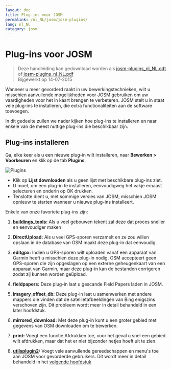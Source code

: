 ```yaml
---
layout: doc
title: Plug-ins voor JOSM
permalink: /nl_NL/josm/josm-plugins/
lang: nl_NL
category: josm
---
```


Plug-ins voor JOSM
============

> Deze handleiding kan gedownload worden als [josm-plugins_nl_NL.odt](/files/josm-plugins_nl_NL.odt) of [josm-plugins_nl_NL.pdf](/files/josm-plugins_nl_NL.pdf)  
> Bijgewerkt op 14-07-2015  

Wanneer u meer gevorderd raakt in uw bewerkingstechnieken, wilt u misschien aanvullende mogelijkheden voor JOSM gebruiken om uw vaardigheden voor het in kaart brengen te verbeteren. JOSM stelt u in staat vele plug-ins te installeren, die extra functionaliteiten aan de software toevoegen.  

In dit gedeelte zullen we nader kijken hoe plug-ins te installeren en naar enkele van de meest nuttige plug-ins die beschikbaar zijn.

Plug-ins installeren
-------------------
Ga, elke keer als u een nieuwe plug-in wilt installeren, naar **Bewerken \> Voorkeuren** en klik op de tab **Plugins**.  

![Plugins][]

* Klik op **Lijst downloaden** als u geen lijst met beschikbare plug-ins ziet.  
* U moet, om een plug-in te installeren, eenvoudigweg het vakje ernaast selecteren en onderin op OK drukken.  
* Tenslotte dient u, met sommige versies van JOSM, misschien JOSM opnieuw te starten wanneer u nieuwe plug-ins installeert.

Enkele van onze favoriete plug-ins zijn:

1. **[buildings_tools](nl/josm/josm-more-plugins/):** Als u veel gebouwen tekent zal deze dat proces sneller en eenvoudiger maken  

2.  **DirectUpload:** Als u veel GPS-sporen verzamelt en ze zou willen opslaan in de database van OSM maakt deze plug-in dat eenvoudig.  

3. **editgpx:** Indien u GPS-sporen wilt uploaden vanaf een apparaat van Garmin heeft u misschien deze plug-in nodig. OSM accepteert geen GPS-sporen die zijn opgeslagen op een externe geheugenkaart van een apparaat van Garmin, maar deze plug-in kan de bestanden corrigeren zodat zij kunnen worden geüpload.  

4. **fieldpapers:** Deze plug-in laat u gescande Field Papers laden in JOSM.  

5. **imagery_offset_db:** Deze plug-in laat u samenwerken met andere mappers die vinden dat de satellietafbeeldingen van Bing enigszins verschoven zijn. Dit probleem wordt meer in detail behandeld in een later hoofdstuk.  

6. **mirrored_download:** Met deze plug-in kunt u een groter gebied met gegevens van OSM downloaden om te bewerken.  

7. **print:** Voegt een functie Afdrukken toe, voor het geval u snel een gebied wilt afdrukken, maar dat het er niet bijzonder netjes hoeft uit te zien.  

8. **[utilsplugin2](nl/josm/josm-more-plugins/):** Voegt vele aanvullende gereedschappen en menu's toe aan JOSM voor gevorderde gebruikers. Dit wordt meer in detail behandeld in het [volgende hoofdstuk](/nl/josm/josm-more-plugins)  



<!-- Het resterende gedeelte van dit gedeelte moet worden bewerkt, en/of verplaatst naar andere gedeelten,
    voor nu voorzien van comment


- [Mirrored Download]({{site.baseurl}}/en/beginner/josm-plugins/#mirrored-download) (stelt u in staat meer gegevens van OSM te downloaden)
- [Direct Upload]({{site.baseurl}}/en/beginner/josm-plugins/#direct-upload) (stelt u in staat GPS-sporen te uploaden)
- [Editgpx]({{site.baseurl}}/en/beginner/josm-plugins/#edit-gpx) (stelt u in staat GPS-bestanden te bewerken)
- [Print]({{site.baseurl}}/en/beginner/josm-plugins/#print)

We bevelen ook aan om deze plug-ins te downloaden, die worden behandeld  in andere
hoofdstukken:

- FieldPapers
- Buildings\_tool
- Utilsplugin2

![Restart JOSM][]

probeer een te klikken op “Restart JOSM” en bekijk hoe de software zichzelf opnieuw start.

Mirrored Download
-----------------

![Mirrored Download][]

__Mirrored Download__ zal het downloaden van gegevens van OSM
voor bewerken sneller maken. In plaats van de gegevens op te halen van de centrale
server van OSM, stelt het ons in staat die op te halen vanaf een “mirror,” wat een exacte
replica van de gegevens is maar op een locatie waartoe het sneller toegang heeft.

Als de plug-in eenmaal is geïnstalleerd (en u JOSM opnieuw heeft gestart), zult u een
ander, nieuw item zien in het menu Bestand, “Download from OSM mirror...”

![Download from OSM Mirror][]

Downloaden van gegevens is exact hetzelfde proces als wat u eerder leerde, maar het
kan veel sneller zijn!

Direct Upload
-------------

![Direct Upload][]

__DirectUpload__ uploadt GPX-sporen direct naar OSM
via JOSM (meer informatie is beschikbaar in de **Appendix**). Als
de plug-in eenmaal is geïnstalleerd (en u heeft JOSM opnieuw gestart), zult u
een nieuw item “Upload traces” zien onder het menu “Gereedschappen”.

![Upload Traces Item][]

Wanneer u klikt op de knop “Upload Traces” zal dit venster openen:

![Upload Traces Window][]

Voer sleutelwoorden in (gescheiden door komma's zonder spaties) die verwijzen naar uw
GPS-spoor in het vak "Tags (kommagescheiden)". Bijvoorbeeld,
"Country,region,city,neighborhood,road name". Geef vervolgens een
beschrijving van uw tags. Een keuzelijst zal het u mogelijk laten maken
eerdere tags en beschrijvingen opnieuw te gebruiken. Kies tenslotte welk soort zichtbaarheid u
uw spoor zou willen laten hebben. Er zijn vier niveau's, van privé tot
identificeerbaar (alle worden hieronder verklaard in de [Appendix]{{site.baseurl}}/learnosm/en/).

Klik op Upload Trace. Als u niet verbonden bent met uw account van OSM, moet u
dat nu doen.

Eenmaal met succes geüpload,zal het tekstgebied een status "OK" weergeven
en de knop “Upload Trace” zal niet meer aan te klikken zijn. Meer informatie
over deze plug-in en uploads van GPS is beschikbaar in de [Appendix]({{site.baseurl}}/learnosm/en/).

Edit gpx
--------

![Edit Gpx][]

**EditGpx** stelt u in staat uw opgenomen GPX-sporen voor te bereiden
vóórdat u ze uploadt naar OSM. Sporen hebben vaak gedeelten die u
wilt verwijderen. Daarom verwijdert deze plug-in punten uit sporen op een
snelle manier en maakt anonimiteit voor tijdstempels van een spoor.

Als de plug-in eenmaal is geïnstalleerd (en u JOSM opnieuw heeft gestart), zult u
dit nieuwe gereedschap zien in de werkbalk aan de linkerkant.

![Edit Gpx Tool Icon][]

1. Open een GPX-bestand in JOSM!

![Open GPX File][]

2. Druk op de nieuwe knop in de linker menubalk 

![Edit Gpx Tool Icon][]

en de gegevens van GPX zullen worden geïmporteerd naar een nieuwe laag EditGpx. Elke
knoop van het spoor zal in geel zijn geaccentueerd.

![GPX Nodes All][]

3. Markeer nu de punten (door te klikken) of gebieden (door een rechthoek te slepen op
hun bereik) die u wilt verwijderen. Het gele accent
zal verdwijnen.

![GPX Nodes Selected][]

4. Klik nu met rechts op de naam van de laag en kies \<\<Naar gegevenslaag omzetten\>\> in
het \<\<Context\>\>menu.

5. Nu kunt u de normale GPX-laag als bestand opslaan of de gegevens uploaden naar
OSM (bijv. door de
plug-in [DirectUpload](http://josm.openstreetmap.de/wiki/Plugins)) te gebruiken.

Print
-----

![Print Plugin][]

Als u een snelle en gemakkelijke manier wilt om een kaart af te drukken terwijl u aan het bewerken bent in
JOSM, installeer dan de plug-in __print plugin__. Hoewel u niet in staat zult zijn om
in uw afdruk ook maar iets op te maken, is dit een goede manier om snel
en gemakkelijk af te drukken. Als de plug-in is geïnstalleerd, zal een nieuw item beschikbaar zijn
in het menu Bestand, genaamd “Print...”

![Print Menu Item][]

Klikken hierop zal het dialoogvenster Print openen, wat er uitziet zoals dit:

![Print Dialog][]

Hier kunt u uw printerinstellingen wijzigen. Als u niets ziet op
de pagina, selecteer dan het vak naast “Voorbeeld kaart” aan de rechterkant. Zoom in of
uit op de kaart door het getal te wijzigen in het vak “Schaal”. Vergroot de
resolutie door het getal naast “ppi” te wijzigen. Wanneer u gereed bent
met het bewerken van de instellingen, klik op “Afdrukken.”

Samenvatting
-------

Dit zijn enkele nuttige plug-ins die beschikbaar zijn voor JOSM. Verken ook gerust
de vele andere plug-ins. Zoals u al heeft gezien, het
menu Voorkeuren bevat een korte beschrijving van elk plug-in en u kunt
een webpagina openen met meer informatie door te klikken op de koppeling “More info...”
naast elke.

![More Info Link][]

Veel succes!

Appendix
--------

Details voor DirectUpload
--------------------

![Direct Upload Plugin][]

Toevoegen van uw GPS-sporen en punten naar de server van OSM is nuttig om
vele redenen.
__(Indien u niet wilt dat uw GPX-punten worden gezien door anderen hoeft u het volgende gedeelte niet te lezen.  U kunt eenvoudigweg uw GPX-bestanden weergeven in JOSM, en ze daarom lokaal opslaan).
Ten eerste: GPS-sporen zijn de meest nuttige manier van het verzamelen en
geo-verwijzen van objecten in OSM. Bekijk [Aerial Imagery](/nl/josm/aerial-imagery/)
GPS-apparaten hebben een grotere nauwkeurigheid dan satellietafbeeldingen en zijn daarom
een nuttig gereedschap voor het controleren van hoe groot de verschuiving is. Het gebruiken van veel GPS-
sporen (hoe groter het aantal sporen hoe groter de mogelijkheid om
de nauwkeurigheid van de geo-locatie te bepalen) stelt u in staat te bepalen of de afbeelding op de achtergrond
is verschoven.

Uploaden van sporen naar de server maakt het meer delen van informatie mogelijk.
Het laat mensen toe die geen toegang tot het veld hebben, eenvoudigweg omdat
zij niet in dat gebied leven of geen toegang tot een GPS-apparaat hebben,
om te helpen met digitaliseren. Er zijn twee manieren om uw sporen te uploaden
: 1) Plug-in JOSM of 2) op de hoofdwebsite van OSM.

> Opmerking: GPS-punten kunnen niet direct worden geüpload naar de database van OSM.
> Zij kunnen echter worden geconverteerd naar sporen en dan bijvoorbeeld tijdelijk worden geüpload,
> zodat zij als achtergrondobjecten kunnen worden weergegeven in Potlatch.

Nadat u uw GPX-bestand heeft geopend in JOSM en hebt aangeklikt. Ga naar
"Gereedschappen" en klik op "Sporen uploaden". Beschrijf het GPX-bestand,
schrijf enkele tags, en zichtbaarheid. U kunt, voor zichtbaarheid, kiezen voor
privé, traceerbaar, publiek of te identificeren.

1.  **Te identificeren**: Uw spoor zal publiek worden weergegeven in Your
    GPS**traces en in de publieke lijst met GPS-sporen. Andere gebruikers kunnen
    het ruwe spoor downloaden en het verbinden met uw gebruikersnaam. Tijdstempels
    van de sporen zullen ook beschikbaar zijn via de publieke GPS
    API.

2.  **Publiek**: Uw spoor zal publiek worden weergegeven in Your GPS**traces
    GPS**traces en in de publieke lijst met GPS-sporen. Andere gebruikers kunnen nog steeds
    het ruwe spoor downloaden van de publieke lijst met sporen en enig tijdstempel
    dat daarin is opgenomen. Echter, gegevens die worden weergegeven in de API verwijzen niet terug
    naar uw pagina met sporen, noch zijn tijdstempels beschikbaar, hoewel de punten
    chronologisch zijn geordend.

1.  **Traceerbaar**: Het spoor zal **niet** worden weergegeven op enige publieke
    lijst, maar de punten van de sporen zullen nog steeds beschikbaar zijn via de
    publieke GPS API **met tijdstempels**. Andere gebruikers kunnen nog steeds
    de punten van het spoor downloaden maar deze zullen niet met u zijn geassocieerd
    .

2.  **Privé**: Het spoor zal **niet** worden weergegeven op enige publieke
    lijst, maar de punten van de sporen zullen, in tijdvolgorde, beschikbaar zijn via
    de publieke GPS API **zonder tijdstempels**.

![DirectUpload Traces Options][]

Online GPS-sporen uploaden
---------------------------

1. Ga
naar [http://www.openstreetmap.org/](http://www.openstreetmap.org/) en log in.

2. Selecteer "GPS Traces", te vinden op de linker banner.

![Left Banner][]

3. Selecteer
[upload a trace](http://www.openstreetmap.org/trace/create).
Hier, kunt u ook  **See just your traces** om eerdere GPS-sporen te bekijken.  

4. Zoek uw bestand op in "Choose File". Label het in het vak Description
, geef het enkele tags, en kies welk type Visibility het moet hebben.
Als u veel .gpx-bestanden heeft kunt u ze comprimeren in een zip-archief en
dat uploaden. Het zal worden behandeld als één groot gpx-bestand en er zal slechts één item
op de lijst met sporen worden gemaakt. 

![Online Upload Traces Options][]

5. Klik op *Upload*.

  Het bestand zal worden geüpload naar de server van OSM, waar het zal worden toegevoegd aan
wachtrij van bestanden die nog in de database moeten worden ingevoegd.

[Plug Icon]: /images/josm/josm-plugins_image00_plug-icon.png
[Restart JOSM]: /images/josm/josm-plugins_image01_restart-josm.png
[Mirrored Download]: /images/josm/josm-plugins_image02_mirrored_download.png
[Download from OSM Mirror]: /images/josm/josm-plugins_image03_download-from-osm-mirror.png
[Direct Upload]: /images/josm/josm-plugins_image04_direct-upload.png
[Upload Traces Item]: /images/josm/josm-plugins_image05_upload-traces-item.png
[Upload Traces Window]: /images/josm/josm-plugins_image06_upload-traces-window.png
[Edit Gpx]: /images/josm/josm-plugins_image07_edit-gpx.png
[Edit Gpx Tool Icon]: /images/josm/josm-plugins_image08_edit-gpx-tool-icon.png 
[Open GPX File]: /images/josm/josm-plugins_image09_open-gpx-file.png
[GPX Nodes All]: /images/josm/josm-plugins_image10_gpx-nodes-all.png
[GPX Nodes Selected]: /images/josm/josm-plugins_image11_gpx-nodes-selected.png
[Print Plugin]: /images/josm/josm-plugins_image12_print-plugin.png
[Print Menu Item]: /images/josm/josm-plugins_image13_print-menu.png
[Print Dialog]: /images/josm/josm-plugins_image14_print-dialog.png
[More Info Link]: /images/josm/josm-plugins_image15_more-info-link.png
[Direct Upload Plugin]: /images/josm/josm-plugins_image16_direct-upload-plugin.png
[DirectUpload Traces Options]: /images/josm/josm-plugins_image17_directupload-traces.png
[Left Banner]: /images/josm/josm-plugins_image18_left-banner.png
[Online Upload Traces Options]: /images/josm/josm-plugins_image19_online-upload-traces.png

-->


[Plugins]: /images/josm/josm-plugins_image00_plug-icon.png
